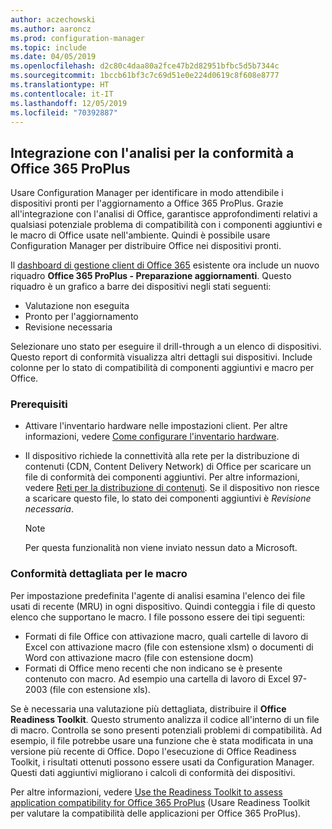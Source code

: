 ```yaml
---
author: aczechowski
ms.author: aaroncz
ms.prod: configuration-manager
ms.topic: include
ms.date: 04/05/2019
ms.openlocfilehash: d2c80c4daa80a2fce47b2d82951bfbc5d5b7344c
ms.sourcegitcommit: 1bccb61bf3c7c69d51e0e224d0619c8f608e8777
ms.translationtype: HT
ms.contentlocale: it-IT
ms.lasthandoff: 12/05/2019
ms.locfileid: "70392887"
---
```

## <a name="bkmk_o365"></a> Integrazione con l'analisi per la conformità a Office 365 ProPlus
<!--3735402-->

Usare Configuration Manager per identificare in modo attendibile i dispositivi pronti per l'aggiornamento a Office 365 ProPlus. Grazie all'integrazione con l'analisi di Office, garantisce approfondimenti relativi a qualsiasi potenziale problema di compatibilità con i componenti aggiuntivi e le macro di Office usate nell'ambiente. Quindi è possibile usare Configuration Manager per distribuire Office nei dispositivi pronti. 

Il [dashboard di gestione client di Office 365](/sccm/sum/deploy-use/office-365-dashboard#bkmk_o365_readiness) esistente ora include un nuovo riquadro **Office 365 ProPlus - Preparazione aggiornamenti**. Questo riquadro è un grafico a barre dei dispositivi negli stati seguenti:
- Valutazione non eseguita
- Pronto per l'aggiornamento
- Revisione necessaria

Selezionare uno stato per eseguire il drill-through a un elenco di dispositivi. Questo report di conformità visualizza altri dettagli sui dispositivi. Include colonne per lo stato di compatibilità di componenti aggiuntivi e macro per Office. 


### <a name="prerequisites"></a>Prerequisiti

- Attivare l'inventario hardware nelle impostazioni client. Per altre informazioni, vedere [Come configurare l'inventario hardware](/sccm/core/clients/manage/inventory/configure-hardware-inventory).  

- Il dispositivo richiede la connettività alla rete per la distribuzione di contenuti (CDN, Content Delivery Network) di Office per scaricare un file di conformità dei componenti aggiuntivi. Per altre informazioni, vedere [Reti per la distribuzione di contenuti](https://docs.microsoft.com/office365/enterprise/content-delivery-networks). Se il dispositivo non riesce a scaricare questo file, lo stato dei componenti aggiuntivi è *Revisione necessaria*.  

    > [!Note]  
    > Per questa funzionalità non viene inviato nessun dato a Microsoft.  


### <a name="bkmk_ort"></a> Conformità dettagliata per le macro

Per impostazione predefinita l'agente di analisi esamina l'elenco dei file usati di recente (MRU) in ogni dispositivo. Quindi conteggia i file di questo elenco che supportano le macro. I file possono essere dei tipi seguenti:
- Formati di file Office con attivazione macro, quali cartelle di lavoro di Excel con attivazione macro (file con estensione xlsm) o documenti di Word con attivazione macro (file con estensione docm)  
- Formati di Office meno recenti che non indicano se è presente contenuto con macro. Ad esempio una cartella di lavoro di Excel 97-2003 (file con estensione xls).

Se è necessaria una valutazione più dettagliata, distribuire il **Office Readiness Toolkit**. Questo strumento analizza il codice all'interno di un file di macro. Controlla se sono presenti potenziali problemi di compatibilità. Ad esempio, il file potrebbe usare una funzione che è stata modificata in una versione più recente di Office. Dopo l'esecuzione di Office Readiness Toolkit, i risultati ottenuti possono essere usati da Configuration Manager. Questi dati aggiuntivi migliorano i calcoli di conformità dei dispositivi.

Per altre informazioni, vedere [Use the Readiness Toolkit to assess application compatibility for Office 365 ProPlus](https://aka.ms/readinesstoolkit) (Usare Readiness Toolkit per valutare la compatibilità delle applicazioni per Office 365 ProPlus).

